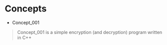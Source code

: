 # Concepts

- Concept_001
> Concept_001 is a simple encryption (and decryption) program written in C++